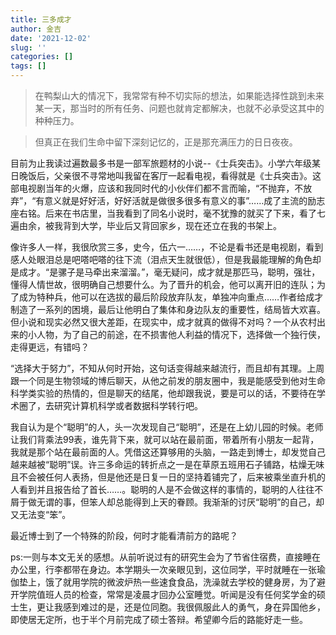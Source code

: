 ```yaml
---
title: 三多成才
author: 金吉
date: '2021-12-02'
slug: ''
categories: []
tags: []
---
```


> 在鸭梨山大的情况下，我常常有种不切实际的想法，如果能选择性跳到未来某一天，那当时的所有任务、问题也就肯定都解决，也就不必承受这其中的种种压力。

> 但真正在我们生命中留下深刻记忆的，正是那充满压力的日日夜夜。

目前为止我读过遍数最多书是一部军旅题材的小说--《士兵突击》。小学六年级某日晚饭后，父亲很不寻常地叫我留在客厅一起看电视，看得就是《士兵突击》。这部电视剧当年的火爆，应该和我同时代的小伙伴们都不言而喻，“不抛弃，不放弃”，“有意义就是好好活，好好活就是做很多很多有意义的事”……成了主流的励志座右铭。后来在书店里，当我看到了同名小说时，毫不犹豫的就买了下来，看了七遍由余，被我背到大学，毕业后又背回家乡，现在还立在我的书架上。

像许多人一样，我很欣赏三多，史今，伍六一……，不论是看书还是电视剧，看到感人处眼泪总是吧嗒吧嗒的往下流（泪点天生就很低），但是我最能理解的角色却是成才。“是骡子是马牵出来溜溜。”，毫无疑问，成才就是那匹马，聪明，强壮，懂得人情世故，很明确自己想要什么。为了晋升的机会，他可以离开旧的连队；为了成为特种兵，他可以在选拔的最后阶段放弃队友，单独冲向重点……作者给成才制造了一系列的困境，最后让他明白了集体和身边队友的重要性，结局皆大欢喜。但小说和现实必然又很大差距，在现实中，成才就真的做得不对吗？一个从农村出来的小人物，为了自己的前途，在不损害他人利益的情况下，选择做一个独行侠，走得更远，有错吗？

“选择大于努力”，不知从何时开始，这句话变得越来越流行，而且却有其理。上周跟一个同是生物领域的博后聊天，从他之前发的朋友圈中，我是能感受到他对生命科学类实验的热情的，但是聊天的结尾，他却跟我说，要是可以的话，不要待在学术圈了，去研究计算机科学或者数据科学转行吧。

我自认为是个“聪明”的人，头一次发现自己“聪明”，还是在上幼儿园的时候。老师让我们背乘法99表，谁先背下来，就可以站在最前面，带着所有小朋友一起背，我就是那个站在最前面的人。凭借这还算够用的头脑，一路走到博士，却发觉自己越来越被“聪明”误。许三多命运的转折点之一是在草原五班用石子铺路，枯燥无味且不会被任何人表扬，但是他还是日复一日的坚持着铺完了，后来被乘坐直升机的人看到并且报告给了首长……。聪明的人是不会做这样的事情的，聪明的人往往不屑于做无谓的事，但笨人却总能得到上天的眷顾。我渐渐的讨厌“聪明”的自己，却又无法变“笨”。

最近博士到了一个特殊的阶段，何时才能看清前方的路呢？


ps:一则与本文无关的感想。从前听说过有的研究生会为了节省住宿费，直接睡在办公里，行李都带在身边。本学期头一次亲眼见到，这位同学，平时就睡在一张瑜伽垫上，饿了就用学院的微波炉热一些速食食品，洗澡就去学校的健身房，为了避开学院值班人员的检查，常常是凌晨才回办公室睡觉。听闻是没有任何奖学金的硕士生，更让我感到难过的是，还是位同胞。我很佩服此人的勇气，身在异国他乡，即使居无定所，也于半个月前完成了硕士答辩。希望卿今后的路能好走一些。










